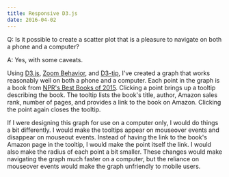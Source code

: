 ```yaml
---
title: Responsive D3.js
date: 2016-04-02
---
```


Q: Is it possible to create a scatter plot that is a pleasure to navigate on both a phone and a computer?

A: Yes, with some caveats.

Using [D3.js](https://d3js.org/), [Zoom Behavior](https://github.com/mbostock/d3/wiki/Zoom-Behavior), and [D3-tip](http://labratrevenge.com/d3-tip/), I've created a graph that works reasonably well on both a phone and a computer. Each point in the graph is a book from [NPR's Best Books of 2015](http://apps.npr.org/best-books-2015/). Clicking a point brings up a tooltip describing the book. The tooltip lists the book's title, author, Amazon sales rank, number of pages, and provides a link to the book on Amazon. Clicking the point again closes the tooltip.

<div id="scatter"></div>

If I were designing this graph for use on a computer only, I would do things a bit differently. I would make the tooltips appear on mouseover events and disappear on mouseout events. Instead of having the link to the book's Amazon page in the tooltip, I would make the point itself the link. I would also make the radius of each point a bit smaller. These changes would make navigating the graph much faster on a computer, but the reliance on mouseover events would make the graph unfriendly to mobile users.

<script src="/js/d3.min.js" charset="utf-8"></script>
<script src="./d3.tip.v0.6.3.js"></script>
<script src="./scatter.js"></script>
<link rel="stylesheet" href="./scatter.css">
